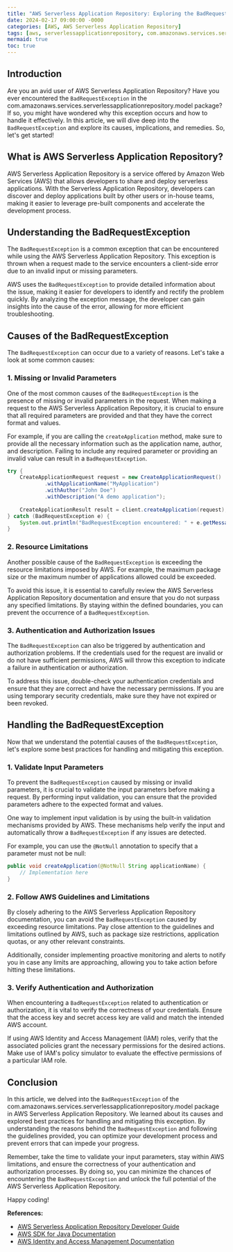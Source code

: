```yaml
---
title: "AWS Serverless Application Repository: Exploring the BadRequestException"
date: 2024-02-17 09:00:00 -0000
categories: [AWS, AWS Serverless Application Repository]
tags: [aws, serverlessapplicationrepository, com.amazonaws.services.serverlessapplicationrepository.model]
mermaid: true
toc: true
---
```



## Introduction

Are you an avid user of AWS Serverless Application Repository? Have you ever encountered the `BadRequestException` in the com.amazonaws.services.serverlessapplicationrepository.model package? If so, you might have wondered why this exception occurs and how to handle it effectively. In this article, we will dive deep into the `BadRequestException` and explore its causes, implications, and remedies. So, let's get started!

## What is AWS Serverless Application Repository?

AWS Serverless Application Repository is a service offered by Amazon Web Services (AWS) that allows developers to share and deploy serverless applications. With the Serverless Application Repository, developers can discover and deploy applications built by other users or in-house teams, making it easier to leverage pre-built components and accelerate the development process.

## Understanding the BadRequestException

The `BadRequestException` is a common exception that can be encountered while using the AWS Serverless Application Repository. This exception is thrown when a request made to the service encounters a client-side error due to an invalid input or missing parameters. 

AWS uses the `BadRequestException` to provide detailed information about the issue, making it easier for developers to identify and rectify the problem quickly. By analyzing the exception message, the developer can gain insights into the cause of the error, allowing for more efficient troubleshooting.

## Causes of the BadRequestException

The `BadRequestException` can occur due to a variety of reasons. Let's take a look at some common causes:

### 1. Missing or Invalid Parameters

One of the most common causes of the `BadRequestException` is the presence of missing or invalid parameters in the request. When making a request to the AWS Serverless Application Repository, it is crucial to ensure that all required parameters are provided and that they have the correct format and values.

For example, if you are calling the `createApplication` method, make sure to provide all the necessary information such as the application name, author, and description. Failing to include any required parameter or providing an invalid value can result in a `BadRequestException`.

```java
try {
    CreateApplicationRequest request = new CreateApplicationRequest()
            .withApplicationName("MyApplication")
            .withAuthor("John Doe")
            .withDescription("A demo application");
    
    CreateApplicationResult result = client.createApplication(request);
} catch (BadRequestException e) {
    System.out.println("BadRequestException encountered: " + e.getMessage());
}
```

### 2. Resource Limitations

Another possible cause of the `BadRequestException` is exceeding the resource limitations imposed by AWS. For example, the maximum package size or the maximum number of applications allowed could be exceeded.

To avoid this issue, it is essential to carefully review the AWS Serverless Application Repository documentation and ensure that you do not surpass any specified limitations. By staying within the defined boundaries, you can prevent the occurrence of a `BadRequestException`.

### 3. Authentication and Authorization Issues

The `BadRequestException` can also be triggered by authentication and authorization problems. If the credentials used for the request are invalid or do not have sufficient permissions, AWS will throw this exception to indicate a failure in authentication or authorization.

To address this issue, double-check your authentication credentials and ensure that they are correct and have the necessary permissions. If you are using temporary security credentials, make sure they have not expired or been revoked.

## Handling the BadRequestException

Now that we understand the potential causes of the `BadRequestException`, let's explore some best practices for handling and mitigating this exception.

### 1. Validate Input Parameters

To prevent the `BadRequestException` caused by missing or invalid parameters, it is crucial to validate the input parameters before making a request. By performing input validation, you can ensure that the provided parameters adhere to the expected format and values.

One way to implement input validation is by using the built-in validation mechanisms provided by AWS. These mechanisms help verify the input and automatically throw a `BadRequestException` if any issues are detected.

For example, you can use the `@NotNull` annotation to specify that a parameter must not be null:

```java
public void createApplication(@NotNull String applicationName) {
    // Implementation here
}
```

### 2. Follow AWS Guidelines and Limitations

By closely adhering to the AWS Serverless Application Repository documentation, you can avoid the `BadRequestException` caused by exceeding resource limitations. Pay close attention to the guidelines and limitations outlined by AWS, such as package size restrictions, application quotas, or any other relevant constraints. 

Additionally, consider implementing proactive monitoring and alerts to notify you in case any limits are approaching, allowing you to take action before hitting these limitations.

### 3. Verify Authentication and Authorization

When encountering a `BadRequestException` related to authentication or authorization, it is vital to verify the correctness of your credentials. Ensure that the access key and secret access key are valid and match the intended AWS account.

If using AWS Identity and Access Management (IAM) roles, verify that the associated policies grant the necessary permissions for the desired actions. Make use of IAM's policy simulator to evaluate the effective permissions of a particular IAM role.

## Conclusion

In this article, we delved into the `BadRequestException` of the com.amazonaws.services.serverlessapplicationrepository.model package in AWS Serverless Application Repository. We learned about its causes and explored best practices for handling and mitigating this exception. By understanding the reasons behind the `BadRequestException` and following the guidelines provided, you can optimize your development process and prevent errors that can impede your progress.

Remember, take the time to validate your input parameters, stay within AWS limitations, and ensure the correctness of your authentication and authorization processes. By doing so, you can minimize the chances of encountering the `BadRequestException` and unlock the full potential of the AWS Serverless Application Repository.

Happy coding!

**References:**

- [AWS Serverless Application Repository Developer Guide](https://docs.aws.amazon.com/serverlessrepo/latest/devguide/what-is-aws-serverless-application-repository.html)
- [AWS SDK for Java Documentation](https://docs.aws.amazon.com/sdk-for-java/index.html)
- [AWS Identity and Access Management Documentation](https://docs.aws.amazon.com/IAM/latest/UserGuide/introduction.html)